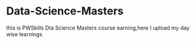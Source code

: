 # Data-Science-Masters
this is PWSkills Dta Science Masters course earning,here I upload my day wise learnings 
